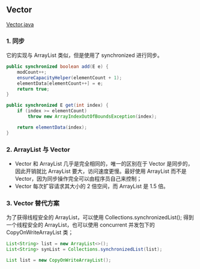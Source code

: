 ## Vector

[Vector.java](https://github.com/CyC2018/JDK-Source-Code/tree/master/src/Vector.java)

### 1. 同步

它的实现与 ArrayList 类似，但是使用了 synchronized 进行同步。

```java
public synchronized boolean add(E e) {
    modCount++;
    ensureCapacityHelper(elementCount + 1);
    elementData[elementCount++] = e;
    return true;
}

public synchronized E get(int index) {
    if (index >= elementCount)
        throw new ArrayIndexOutOfBoundsException(index);

    return elementData(index);
}
```

### 2. ArrayList 与 Vector

- Vector 和 ArrayList 几乎是完全相同的，唯一的区别在于 Vector 是同步的，因此开销就比 ArrayList 要大，访问速度更慢。最好使用 ArrayList 而不是 Vector，因为同步操作完全可以由程序员自己来控制；
- Vector 每次扩容请求其大小的 2 倍空间，而 ArrayList 是 1.5 倍。

### 3. Vector 替代方案

为了获得线程安全的 ArrayList，可以使用 Collections.synchronizedList(); 得到一个线程安全的 ArrayList，也可以使用 concurrent 并发包下的 CopyOnWriteArrayList 类；

```java
List<String> list = new ArrayList<>();
List<String> synList = Collections.synchronizedList(list);
```

```java
List list = new CopyOnWriteArrayList();
```
